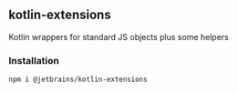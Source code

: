 ## kotlin-extensions

Kotlin wrappers for standard JS objects plus some helpers

### Installation

`npm i @jetbrains/kotlin-extensions`